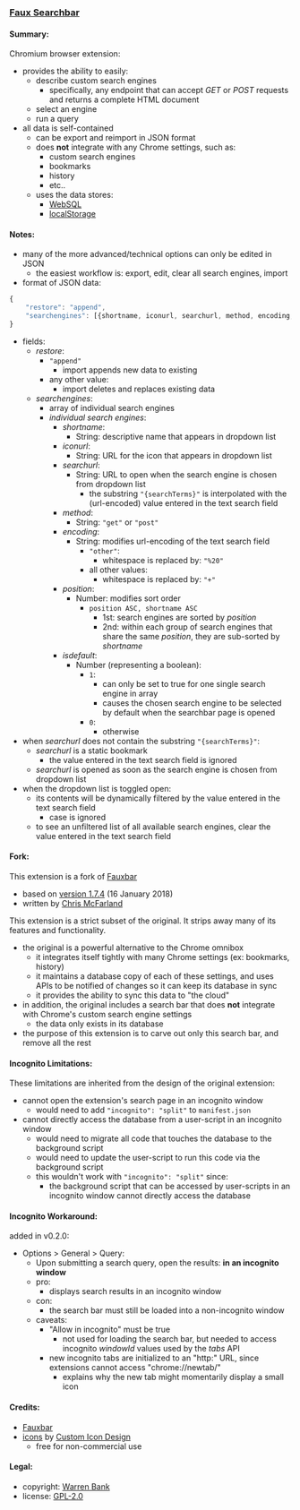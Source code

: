 ### [Faux Searchbar](https://github.com/warren-bank/crx-faux-searchbar)

#### Summary:

Chromium browser extension:
* provides the ability to easily:
  * describe custom search engines
    * specifically, any endpoint that can accept _GET_ or _POST_ requests and returns a complete HTML document
  * select an engine
  * run a query
* all data is self-contained
  * can be export and reimport in JSON format
  * does __not__ integrate with any Chrome settings, such as:
    * custom search engines
    * bookmarks
    * history
    * etc..
  * uses the data stores:
    * [WebSQL](https://en.wikipedia.org/wiki/Web_SQL_Database)
    * [localStorage](https://en.wikipedia.org/wiki/Web_storage#localStorage)

#### Notes:

* many of the more advanced/technical options can only be edited in JSON
  * the easiest workflow is: export, edit, clear all search engines, import
* format of JSON data:
```javascript
{
    "restore": "append",
    "searchengines": [{shortname, iconurl, searchurl, method, encoding, position, isdefault}]
}
```
* fields:
  * _restore_:
    * `"append"`
      * import appends new data to existing
    * any other value:
      * import deletes and replaces existing data
  * _searchengines_:
    * array of individual search engines
    * _individual search engines_:
      * _shortname_:
        * String: descriptive name that appears in dropdown list
      * _iconurl_:
        * String: URL for the icon that appears in dropdown list
      * _searchurl_:
        * String: URL to open when the search engine is chosen from dropdown list
          * the substring `"{searchTerms}"` is interpolated with the (url-encoded) value entered in the text search field
      * _method_:
        * String: `"get"` or `"post"`
      * _encoding_:
        * String: modifies url-encoding of the text search field
          * `"other"`:
            * whitespace is replaced by: `"%20"`
          * all other values:
            * whitespace is replaced by: `"+"`
      * _position_:
        * Number: modifies sort order
          * `position ASC, shortname ASC`
            * 1st: search engines are sorted by _position_
            * 2nd: within each group of search engines that share the same _position_, they are sub-sorted by _shortname_
      * _isdefault_:
        * Number (representing a boolean):
          * `1`:
            * can only be set to true for one single search engine in array
            * causes the chosen search engine to be selected by default when the searchbar page is opened
          * `0`:
            * otherwise
* when _searchurl_ does not contain the substring `"{searchTerms}"`:
  * _searchurl_ is a static bookmark
    * the value entered in the text search field is ignored
  * _searchurl_ is opened as soon as the search engine is chosen from dropdown list
* when the dropdown list is toggled open:
  * its contents will be dynamically filtered by the value entered in the text search field
    * case is ignored
  * to see an unfiltered list of all available search engines, clear the value entered in the text search field

#### Fork:

This extension is a fork of [Fauxbar](https://github.com/ChrisNZL/Fauxbar)
* based on [version 1.7.4](https://github.com/ChrisNZL/Fauxbar/tree/57f1271ff90321c26ce13493efb13098c47c8093) (16 January 2018)
* written by [Chris McFarland](https://github.com/ChrisNZL)

This extension is a strict subset of the original. It strips away many of its features and functionality.
* the original is a powerful alternative to the Chrome omnibox
  * it integrates itself tightly with many Chrome settings (ex: bookmarks, history)
  * it maintains a database copy of each of these settings, and uses APIs to be notified of changes so it can keep its database in sync
  * it provides the ability to sync this data to "the cloud"
* in addition, the original includes a search bar that does __not__ integrate with Chrome's custom search engine settings
  * the data only exists in its database
* the purpose of this extension is to carve out only this search bar, and remove all the rest

#### Incognito Limitations:

These limitations are inherited from the design of the original extension:
* cannot open the extension's search page in an incognito window
  * would need to add `"incognito": "split"` to `manifest.json`
* cannot directly access the database from a user-script in an incognito window
  * would need to migrate all code that touches the database to the background script
  * would need to update the user-script to run this code via the background script
  * this wouldn't work with `"incognito": "split"` since:
    * the background script that can be accessed by user-scripts in an incognito window cannot directly access the database

#### Incognito Workaround:

added in v0.2.0:
* Options &gt; General &gt; Query:
  * Upon submitting a search query, open the results: __in an incognito window__
  * pro:
    * displays search results in an incognito window
  * con:
    * the search bar must still be loaded into a non-incognito window
  * caveats:
    * "Allow in incognito" must be true
      * not used for loading the search bar, but needed to access incognito _windowId_ values used by the _tabs_ API
    * new incognito tabs are initialized to an "http:" URL, since extensions cannot access "chrome://newtab/"
      * explains why the new tab might momentarily display a small icon

#### Credits:

* [Fauxbar](https://github.com/ChrisNZL/Fauxbar)
* [icons](http://www.iconarchive.com/show/mono-general-2-icons-by-custom-icon-design/search-icon.html) by [Custom Icon Design](http://www.customicondesign.com/)
  * free for non-commercial use

#### Legal:

* copyright: [Warren Bank](https://github.com/warren-bank)
* license: [GPL-2.0](https://www.gnu.org/licenses/old-licenses/gpl-2.0.txt)

